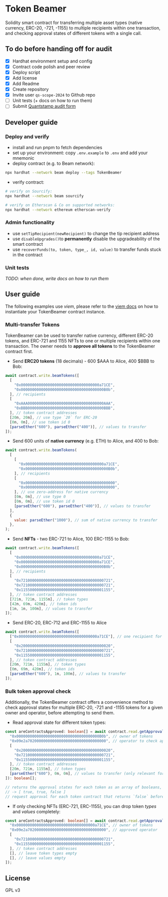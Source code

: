 # Token Beamer

Solidity smart contract for transferring multiple asset types (native currency,
ERC-20, -721, -1155) to multiple recipients within one transaction, and checking
approval states of different tokens with a single call.

## To do before handing off for audit

- [x] Hardhat environment setup and config
- [x] Contract code polish and peer review
- [x] Deploy script
- [x] Add license
- [x] Add Readme
- [x] Create repository
- [x] Invite user `qs-scope-2024` to Github repo
- [ ] Unit tests (+ docs on how to run them)
- [ ] Submit
      [Quantstamp audit form](https://audit.quantstamp.com/new?from=e249c66d5786374)

## Developer guide

### Deploy and verify

- install and run pnpm to fetch dependencies
- set up your environment: copy `.env.example` to `.env` and add your mnemonic
- deploy contract (e.g. to Beam network):

```bash
npx hardhat --network beam deploy --tags TokenBeamer
```

- verify contract:

```bash
# verify on Sourcify:
npx hardhat --network beam sourcify

# verify on Etherscan & Co on supported networks:
npx hardhat --network ethereum etherscan-verify
```

### Admin functionality

- use `setTipRecipient(newRecipient)` to change the tip recipient address
- use `disableUpgrades()`to **permanently** disable the upgradeability of the
  smart contract
- use `recoverFunds(to, token, type_, id, value)` to transfer funds stuck in the
  contract

### Unit tests

_TODO: when done, write docs on how to run them_

## User guide

The following examples use _viem_, please refer to the
[viem docs](https://viem.sh/docs/contract/getContract) on how to instantiate
your TokenBeamer contract instance.

### Multi-transfer Tokens

TokenBeamer can be used to transfer native currency, different ERC-20 tokens,
and ERC-721 and 1155 NFTs to one or multiple recipients within one transaction.
The owner needs to **approve all tokens** to the TokenBeamer contract first.

- Send **ERC20 tokens** (18 decimals) - 600 $AAA to Alice, 400 $BBB to Bob:

```javascript
await contract.write.beamTokens([
  [
    "0x00000000000000000000000000000000000a71CE",
    "0x0000000000000000000000000000000000000B0b",
  ], // recipients
  [
    "0xAAA0000000000000000000000000000000000AAA",
    "0xBBB0000000000000000000000000000000000BBB",
  ], // token contract addresses
  [20n, 20n], // use type `20` for ERC-20
  [0n, 0n], // use token id 0
  [parseEther("600"), parseEther("400")], // values to transfer
]);
```

- Send 600 units of **native currency** (e.g. ETH) to Alice, and 400 to Bob:

```javascript
await contract.write.beamTokens(
  [
    [
      "0x00000000000000000000000000000000000a71CE",
      "0x0000000000000000000000000000000000000B0b",
    ], // recipients
    [
      "0x0000000000000000000000000000000000000000",
      "0x0000000000000000000000000000000000000000",
    ], // use zero-address for native currency
    [0n, 0n], // use type 0
    [0n, 0n], // use token id 0
    [parseEther("600"), parseEther("400")], // values to transfer
  ],
  {
    value: parseEther("1000"), // sum of native currency to transfer
  },
);
```

- Send **NFTs** - two ERC-721 to Alice, 100 ERC-1155 to Bob:

```javascript
await contract.write.beamTokens([
  [
    "0x00000000000000000000000000000000000a71CE",
    "0x00000000000000000000000000000000000a71CE",
    "0x0000000000000000000000000000000000000B0b",
  ], // recipients
  [
    "0x7210000000000000000000000000000000000721",
    "0x7210000000000000000000000000000000000721",
    "0x1155000000000000000000000000000000001155",
  ], // token contract addresses
  [721n, 721n, 1155n], // token types
  [42n, 69n, 420n], // token ids
  [1n, 1n, 100n], // values to transfer
]);
```

- Send ERC-20, ERC-712 and ERC-1155 to Alice

```javascript
await contract.write.beamTokens([
  ["0x00000000000000000000000000000000000a71CE"], // one recipient for all tokens
  [
    "0x2000000000000000000000000000000000000020",
    "0x7210000000000000000000000000000000000721",
    "0x1155000000000000000000000000000000001155",
  ], // token contract addresses
  [20n, 721n, 1155n], // token types
  [0n, 69n, 420n], // token ids
  [parseEther("600"), 1n, 100n], // values to transfer
]);
```

### Bulk token approval check

Additionally, the TokenBeamer contract offers a convenience method to check
approval states for multiple ERC-20, -721 and -1155 tokens for a given owner and
operator, before attempting to send them.

- Read approval state for different token types:

```typescript
const areContractsApproved: boolean[] = await contract.read.getApprovals([
  "0x0000000000000000000000000000000000000B0b", // owner of tokens
  "0x09e2a70200000000000000000000000000000000", // operator to check approvals for (e.g. the TokenBeamer contract)
  [
    "0x2000000000000000000000000000000000000020",
    "0x7210000000000000000000000000000000000721",
    "0x1155000000000000000000000000000000001155",
  ], // token contract addresses
  [20n, 721n, 1155n], // token types
  [parseEther("600"), 0n, 0n], // values to transfer (only relevant for ERC-20)
]): boolean[];

// returns the approval states for each token as an array of booleans, e.g.:
// -> [ true, true, false ]
// request approval for each token contract that returns `false` before sending
```

- If only checking NFTs (ERC-721, ERC-1155), you can drop token _types_ and
  _values_ completely:

```typescript
const areContractsApproved: boolean[] = await contract.read.getApprovals([
  "0x00000000000000000000000000000000000a71CE", // owner of tokens
  "0x09e2a70200000000000000000000000000000000", // approved operator
  [
    "0x7210000000000000000000000000000000000721",
    "0x1155000000000000000000000000000000001155",
  ], // token contract addresses
  [], // leave token types empty
  [], // leave values empty
]);
```

## License

GPL v3
